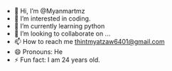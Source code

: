 - 👋 Hi, I’m @Myanmartmz
- 👀 I’m interested in coding.
- 🌱 I’m currently learning python
- 💞️ I’m looking to collaborate on ...
- 📫 How to reach me thintmyatzaw6401@gmail.com
- 😄 Pronouns: He
- ⚡ Fun fact: I am 24 years old.

<!---
Myanmartmz/Myanmartmz is a ✨ special ✨ repository because its `README.md` (this file) appears on your GitHub profile.
You can click the Preview link to take a look at your changes.
--->
